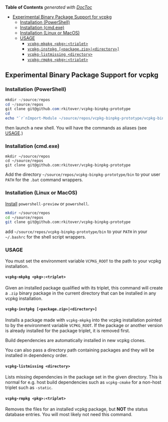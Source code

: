 <!-- START doctoc generated TOC please keep comment here to allow auto update -->
<!-- DON'T EDIT THIS SECTION, INSTEAD RE-RUN doctoc TO UPDATE -->
**Table of Contents**  *generated with [DocToc](https://github.com/thlorenz/doctoc)*

- [Experimental Binary Package Support for vcpkg](#experimental-binary-package-support-for-vcpkg)
  - [Installation (PowerShell)](#installation-powershell)
  - [Installation (cmd.exe)](#installation-cmdexe)
  - [Installation (Linux or MacOS)](#installation-linux-or-macos)
  - [USAGE](#usage)
    - [`vcpkg-mkpkg <pkg>:<triplet>`](#vcpkg-mkpkg-pkgtriplet)
    - [`vcpkg-instpkg [<package.zip>|<directory>]`](#vcpkg-instpkg-packagezipdirectory)
    - [`vcpkg-listmissing <directory>`](#vcpkg-listmissing-directory)
    - [`vcpkg-rmpkg <pkg>:<triplet>`](#vcpkg-rmpkg-pkgtriplet)

<!-- END doctoc generated TOC please keep comment here to allow auto update -->

## Experimental Binary Package Support for vcpkg

### Installation (PowerShell)

```powershell
mkdir ~/source/repos
cd ~/source/repos
git clone git@github.com:rkitover/vcpkg-binpkg-prototype
cd
echo "`r`nImport-Module ~/source/repos/vcpkg-binpkg-prototype/vcpkg-binpkg.psm1" >> $profile
```

then launch a new shell. You will have the commands as aliases (see
[USAGE](#usage).)

### Installation (cmd.exe)

```batchfile
mkdir ~/source/repos
cd ~/source/repos
git clone git@github.com:rkitover/vcpkg-binpkg-prototype
```

Add the directory `~/source/repos/vcpkg-binpkg-prototype/bin` to your user
`PATH` for the `.bat` command wrappers.

### Installation (Linux or MacOS)

[Install](https://docs.microsoft.com/en-us/powershell/scripting/install/installing-powershell?view=powershell-7)
`powershell-preview` or `powershell`.

```bash
mkdir ~/source/repos
cd ~/source/repos
git clone git@github.com:rkitover/vcpkg-binpkg-prototype
```

add `~/source/repos/vcpkg-binpkg-prototype/bin` to your `PATH` in your
`~/.bashrc` for the shell script wrappers.

### USAGE

You must set the environment variable `VCPKG_ROOT` to the path to your vcpkg
installation.

#### `vcpkg-mkpkg <pkg>:<triplet>`

Given an installed package qualified with its triplet, this command will create
a `.zip` binary package in the current directory that can be installed in any
vcpkg installation.

#### `vcpkg-instpkg [<package.zip>|<directory>]`

Installs a package made with `vcpkg-mkpkg` into the vcpkg installation pointed
to by the environment variable `VCPKG_ROOT`. If the package or another version
is already installed for the package triplet, it is removed first.

Build dependencies are automatically installed in new vcpkg clones.

You can also pass a directory path containing packages and they will be
installed in dependency order.

#### `vcpkg-listmissing <directory>`

Lists missing dependencies in the package set in the given directory. This is
normal for e.g. host build dependencies such as `vcpkg-cmake` for a non-host
triplet such as `-static`.

#### `vcpkg-rmpkg <pkg>:<triplet>`

Removes the files for an installed vcpkg package, but **NOT** the status
database entries. You will most likely not need this command.
